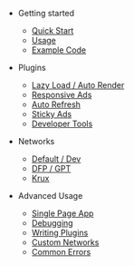 * Getting started
  * [Quick Start](README.md)
  * [Usage](lifecycle-controls.md)
  * [Example Code](example-code.md)

* Plugins
	* [Lazy Load / Auto Render](auto-render-plugin.md)
	* [Responsive Ads](responsive-plugin.md)
	* [Auto Refresh](refresh-plugin.md)
	* [Sticky Ads](sticky-plugin.md)
	* [Developer Tools](tools-plugin.md)

* Networks
  * [Default / Dev](default-network.md)
  * [DFP / GPT](dfp-network.md)
  * [Krux](krux-module.md)

* Advanced Usage
  * [Single Page App](spa.md)
  * [Debugging](tools-plugin.md)
  * [Writing Plugins](writing-plugins.md)
  * [Custom Networks](custom-networks.md)
  * [Common Errors](error.md)
